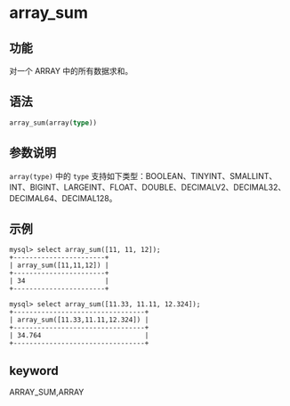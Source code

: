 # array_sum

## 功能

对一个 ARRAY 中的所有数据求和。

## 语法

```Haskell
array_sum(array(type))
```

## 参数说明

`array(type)` 中的 `type` 支持如下类型：BOOLEAN、TINYINT、SMALLINT、INT、BIGINT、LARGEINT、FLOAT、DOUBLE、DECIMALV2、DECIMAL32、DECIMAL64、DECIMAL128。

## 示例

```plain text
mysql> select array_sum([11, 11, 12]);
+-----------------------+
| array_sum([11,11,12]) |
+-----------------------+
| 34                    |
+-----------------------+

mysql> select array_sum([11.33, 11.11, 12.324]);
+---------------------------------+
| array_sum([11.33,11.11,12.324]) |
+---------------------------------+
| 34.764                          |
+---------------------------------+
```

## keyword

ARRAY_SUM,ARRAY
